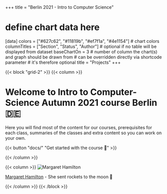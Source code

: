 +++
title = "Berlin 2021 - Intro to Computer Science"
# define chart data here
[data]
  colors = ["#627c62", "#11819b", "#ef7f1a", "#4e1154"] # chart colors
  columnTitles = ["Section", "Status", "Author"] # optional if no table will be displayed from dataset
  baseChartOn = 3 # number of column the chart(s) and graph should be drawn from # can be overridden directly via shortcode parameter # it's therefore optional
  title = "Projects"
+++

{{< block "grid-2" >}}
{{< column >}}

# Welcome to **Intro to Computer-Science Autumn 2021** course Berlin 🇩🇪

Here you will find most of the content for our courses, prerequisites for each class, summaries of the classes and extra content so you can work on your own.

{{< button "docs/" "Get started with the course 🚀" >}}

{{< /column >}}

{{< column >}}
![Margaret Hamilton](https://upload.wikimedia.org/wikipedia/commons/2/2e/Margaret_Hamilton.gif)

[Margaret Hamilton](<https://en.wikipedia.org/wiki/Margaret_Hamilton_(software_engineer)>) - She sent rockets to the moon 🚀

{{< /column >}}
{{< /block >}}
